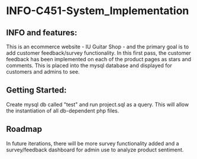 # INFO-C451-System_Implementation
 
## INFO and features:
This is an ecommerce website - IU Guitar Shop - and the primary goal is to add customer feedback/survey functionality. In this first pass, the customer feedback has been implemented on each of the product pages as stars and comments. This is placed into the mysql database and displayed for customers and admins to see.

## Getting Started:

Create mysql db called "test" and run project.sql as a query. 
This will allow the instantiation of all db-dependent php files. 

## Roadmap

In future iterations, there will be more survey functionality added and a survey/feedback dashboard for admin use to analyze product sentiment. 
